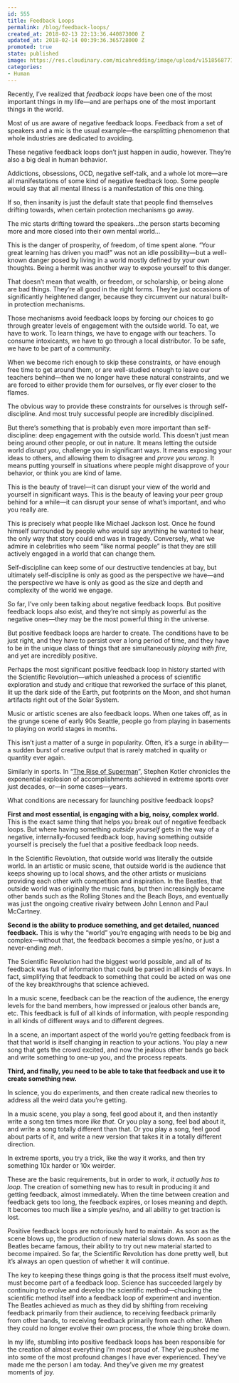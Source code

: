 ```yaml
---
id: 555
title: Feedback Loops
permalink: /blog/feedback-loops/
created_at: 2018-02-13 22:13:36.440873000 Z
updated_at: 2018-02-14 00:39:36.365728000 Z
promoted: true
state: published
image: https://res.cloudinary.com/micahredding/image/upload/v1518568771/f6ldx4n0mgwmo5jbvzqn.jpg
categories:
- Human
---
```

Recently, I’ve realized that *feedback loops* have been one of the most important things in my life—and are perhaps one of the most important things in the world.

Most of us are aware of negative feedback loops. Feedback from a set of speakers and a mic is the usual example—the earsplitting phenomenon that whole industries are dedicated to avoiding. 

These negative feedback loops don’t just happen in audio, however. They’re also a big deal in human behavior. 

Addictions, obsessions, OCD, negative self-talk, and a whole lot more—are all manifestations of some kind of negative feedback loop. Some people would say that all mental illness is a manifestation of this one thing.

If so, then insanity is just the default state that people find themselves drifting towards, when certain protection mechanisms go away. 

The mic starts drifting toward the speakers…the person starts becoming more and more closed into their own mental world…

This is the danger of prosperity, of freedom, of time spent alone. “Your great learning has driven you mad!” was not an idle possibility—but a well-known danger posed by living in a world mostly defined by your own thoughts. Being a hermit was another way to expose yourself to this danger.

That doesn’t mean that wealth, or freedom, or scholarship, or being alone are bad things. They’re all good in the right forms. They’re just occasions of significantly heightened danger, because they circumvent our natural built-in protection mechanisms. 

Those mechanisms avoid feedback loops by forcing our choices to go through greater levels of engagement with the outside world. To eat, we have to work. To learn things, we have to engage with our teachers. To consume intoxicants, we have to go through a local distributor. To be safe, we have to be part of a community.

When we become rich enough to skip these constraints, or have enough free time to get around them, or are well-studied enough to leave our teachers behind—then we no longer have these natural constraints, and we are forced to either provide them for ourselves, or fly ever closer to the flames.

The obvious way to provide these constraints for ourselves is through self-discipline. And most truly successful people are incredibly disciplined.

But there’s something that is probably even more important than self-discipline: deep engagement with the outside world. This doesn’t just mean being around other people, or out in nature. It means letting the outside world *disrupt you*, challenge you in significant ways. It means exposing your ideas to others, and allowing them to disagree and *prove you wrong*. It means putting yourself in situations where people might disapprove of your behavior, or think you are kind of lame. 

This is the beauty of travel—it can disrupt your view of the world and yourself in significant ways. This is the beauty of leaving your peer group behind for a while—it can disrupt your sense of what’s important, and who you really are.

This is precisely what people like Michael Jackson lost. Once he found himself surrounded by people who would say anything he wanted to hear, the only way that story could end was in tragedy. Conversely, what we admire in celebrities who seem “like normal people” is that they are still actively engaged in a world that can change them.

Self-discipline can keep some of our destructive tendencies at bay, but ultimately self-discipline is only as good as the perspective we have—and the perspective we have is only as good as the size and depth and complexity of the world we engage.

So far, I’ve only been talking about negative feedback loops. But positive feedback loops also exist, and they’re not simply as powerful as the negative ones—they may be the most powerful thing in the universe.

But positive feedback loops are harder to create. The conditions have to be just right, and they have to persist over a long period of time, and they have to be in the unique class of things that are simultaneously *playing with fire*, and yet are incredibly positive.

Perhaps the most significant positive feedback loop in history started with the Scientific Revolution—which unleashed a process of scientific exploration and study and critique that reworked the surface of this planet, lit up the dark side of the Earth, put footprints on the Moon, and shot human artifacts right out of the Solar System.

Music or artistic scenes are also feedback loops. When one takes off, as in the grunge scene of early 90s Seattle, people go from playing in basements to playing on world stages in months. 

This isn’t just a matter of a surge in popularity. Often, it’s a surge in ability—a sudden burst of creative output that is rarely matched in quality or quantity ever again.

Similarly in sports. In “[The Rise of Superman](https://smile.amazon.com/Rise-Superman-Decoding-Ultimate-Performance/dp/B00I9IGP68/ref=as_li_ss_tl?ie=UTF8&qid=1518559699&sr=8-1&keywords=the+rise+of+superman&linkCode=ll1&tag=micahredding-20&linkId=6e6baa69a606e7c7224ad3485f89ed32)”, Stephen Kotler chronicles the exponential explosion of accomplishments achieved in extreme sports over just decades, or—in some cases—years. 

What conditions are necessary for launching positive feedback loops?

**First and most essential, is engaging with a big, noisy, complex world.** This is the exact same thing that helps you break out of negative feedback loops. But where having something *outside yourself* gets in the way of a negative, internally-focused feedback loop, having something outside yourself is precisely the fuel that a positive feedback loop needs.

In the Scientific Revolution, that outside world was literally the outside world. In an artistic or music scene, that outside world is the audience that keeps showing up to local shows, and the other artists or musicians providing each other with competition and inspiration. In the Beatles, that outside world was originally the music fans, but then increasingly became other bands such as the Rolling Stones and the Beach Boys, and eventually was just the ongoing creative rivalry between John Lennon and Paul McCartney.

**Second is the ability to produce something, and get detailed, nuanced feedback.** This is why the “world” you’re engaging with needs to be big and complex—without that, the feedback becomes a simple yes/no, or just a never-ending *meh*.

The Scientific Revolution had the biggest world possible, and all of its feedback was full of information that could be parsed in all kinds of ways. In fact, simplifying that feedback to something that could be acted on was one of the key breakthroughs that science achieved. 

In a music scene, feedback can be the reaction of the audience, the energy levels for the band members, how impressed or jealous other bands are, etc. This feedback is full of all kinds of information, with people responding in all kinds of different ways and to different degrees.

In a scene, an important aspect of the world you’re getting feedback from is that that world is itself changing in reaction to your actions. You play a new song that gets the crowd excited, and now the jealous other bands go back and write something to one-up you, and the process repeats. 

**Third, and finally, you need to be able to take that feedback and use it to create something new.**

In science, you do experiments, and then create radical new theories to address all the weird data you’re getting. 

In a music scene, you play a song, feel good about it, and then instantly write a song ten times more *like that*. Or you play a song, feel bad about it, and write a song totally different than that. Or you play a song, feel good about parts of it, and write a new version that takes it in a totally different direction.

In extreme sports, you try a trick, like the way it works, and then try something 10x harder or 10x weirder.

These are the basic requirements, but in order to work, *it actually has to loop*. The creation of something new has to result in producing it and getting feedback, almost immediately. When the time between creation and feedback gets too long, the feedback expires, or loses meaning and depth. It becomes too much like a simple yes/no, and all ability to get traction is lost. 

Positive feedback loops are notoriously hard to maintain. As soon as the scene blows up, the production of new material slows down. As soon as the Beatles became famous, their ability to try out new material started to become impaired. So far, the Scientific Revolution has done pretty well, but it’s always an open question of whether it will continue. 

The key to keeping these things going is that the process itself must evolve, must become part of a feedback loop. Science has succeeded largely by continuing to evolve and develop the scientific method—chucking the scientific method itself into a feedback loop of experiment and invention. The Beatles achieved as much as they did by shifting from receiving feedback primarily from their audience, to receiving feedback primarily from other bands, to receiving feedback primarily from each other. When they could no longer evolve their own process, the whole thing broke down.

In my life, stumbling into positive feedback loops has been responsible for the creation of almost everything I’m most proud of. They’ve pushed me into some of the most profound changes I have ever experienced. They’ve made me the person I am today. And they’ve given me my greatest moments of joy.
